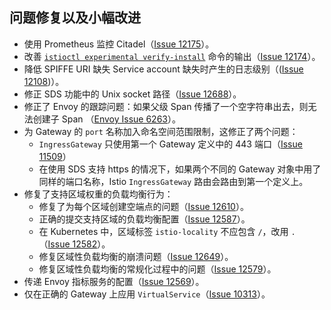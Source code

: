 ## 问题修复以及小幅改进

- 使用 Prometheus 监控 Citadel（[Issue 12175](https://github.com/istio/istio/pull/12175)）。
- 改善 [`istioctl experimental verify-install`](/docs/reference/commands/istioctl/#istioctl-experimental-verify-install) 命令的输出（[Issue 12174](https://github.com/istio/istio/pull/12174)）。
- 降低 SPIFFE URI 缺失 Service account 缺失时产生的日志级别（([Issue 12108](https://github.com/istio/istio/issues/12108))）。
- 修正 SDS 功能中的 Unix socket 路径（[Issue 12688](https://github.com/istio/istio/pull/12688)）。
- 修正了 Envoy 的跟踪问题：如果父级 Span 传播了一个空字符串出去，则无法创建子 Span （[Envoy Issue 6263](https://github.com/envoyproxy/envoy/pull/6263)）。
- 为 Gateway 的 `port` 名称加入命名空间范围限制，这修正了两个问题：
    - `IngressGateway` 只使用第一个 Gateway 定义中的 443 端口（[Issue 11509](https://github.com/istio/istio/issues/11509)）
    - 在使用 SDS 支持 https 的情况下，如果两个不同的 Gateway 对象中用了同样的端口名称，Istio `IngressGateway` 路由会路由到第一个定义上。
- 修复了支持区域权重的负载均衡行为：
    - 修复了为每个区域创建空端点的问题（[Issue 12610](https://github.com/istio/istio/issues/12610)）。
    - 正确的提交支持区域的负载均衡配置（[Issue 12587](https://github.com/istio/istio/issues/12587)）。
    - 在 Kubernetes 中，区域标签 `istio-locality` 不应包含 `/`，改用 `.`（[Issue 12582](https://github.com/istio/istio/issues/12582)）。
    - 修复区域性负载均衡的崩溃问题（[Issue 12649](https://github.com/istio/istio/pull/12649)）。
    - 修复区域性负载均衡的常规化过程中的问题（[Issue 12579](https://github.com/istio/istio/pull/12579)）。
- 传递 Envoy 指标服务的配置（[Issue 12569](https://github.com/istio/istio/issues/12569)）。
- 仅在正确的 Gateway 上应用 `VirtualService`（[Issue 10313](https://github.com/istio/istio/issues/10313)）。
